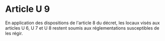 # Article U 9

En application des dispositions de l'article 8 du décret, les locaux visés aux articles U 6, U 7 et U 8 restent soumis aux réglementations susceptibles de les régir.
